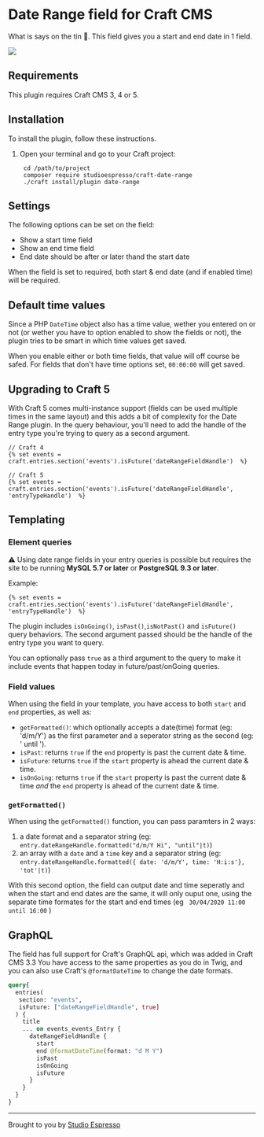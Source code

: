 # Date Range field for Craft CMS

What is says on the tin 🙂. This field gives you a start and end date in 1 field.

<img src="https://www.studioespresso.co/assets/date-range-github-banner.png">

## Requirements

This plugin requires Craft CMS 3, 4 or 5.

## Installation

To install the plugin, follow these instructions.

1. Open your terminal and go to your Craft project:

        cd /path/to/project
        composer require studioespresso/craft-date-range
        ./craft install/plugin date-range

## Settings
The following options can be set on the field:
- Show a start time field
- Show an end time field
- End date should be after or later thand the start date

When the field is set to required, both start & end date (and if enabled time) will be required. 

## Default time values
Since a PHP ``DateTime`` object also has a time value, wether you entered on or not (or wether you have to option enabled to show the fields or not), the plugin tries to be smart  in which time values get saved.

When you enable either or both time fields, that value will off course be safed. For fields that don't have time options set, ``00:00:00`` will get saved.

## Upgrading to Craft 5
With Craft 5 comes multi-instance support (fields can be used multiple times in the same layout) and this adds a bit of complexity for the Date Range plugin.
In the query behaviour, you'll need to add the handle of the entry type you're trying to query as a second argument.

````twig
// Craft 4
{% set events = craft.entries.section('events').isFuture('dateRangeFieldHandle')  %}

// Craft 5
{% set events = craft.entries.section('events').isFuture('dateRangeFieldHandle', 'entryTypeHandle')  %}
````

## Templating

### Element queries
⚠️ Using date range fields in your entry queries is possible but requires the site to be running **MySQL 5.7 or later** or **PostgreSQL 9.3 or later**.

Example:

```twig
{% set events = craft.entries.section('events').isFuture('dateRangeFieldHandle', 'entryTypeHandle')  %}
```

The plugin includes `isOnGoing()`, `isPast()`,`isNotPast()`  and `isFuture()` query behaviors.
The second argument passed should be the handle of the entry type you want to query.

You can optionally pass `true` as a third argument to the query to make it include events that happen today in future/past/onGoing queries. 

### Field values
When using the field in your template, you have access to both `start` and `end` properties, as well as:
- `getFormatted()`: which optionally accepts a date(time) format (eg: 'd/m/Y') as the first parameter and a seperator string as the second (eg: ' until ').
- `isPast`: returns `true` if the `end` property is past the current date & time.
- `isFuture`: returns `true` if the `start` property is ahead the current date & time.
- `isOnGoing`: returns `true` if the `start` property is past the current date & time *and* the `end` property is ahead of the current date & time.

### `getFormatted()`
When using the ``getFormatted()`` function, you can pass paramters in 2 ways:
1) a date format and a separator string (eg: ``entry.dateRangeHandle.formatted("d/m/Y Hi", "until"|t)``)  
2) an array with a ``date`` and a ``time`` key and a separator string (eg: ``entry.dateRangeHandle.formatted({ date: 'd/m/Y', time: 'H:i:s'}, 'tot'|t)``)

With this second option, the field can output date and time seperatly and when the start and end dates are the same, it will only ouput one, using the separate time formates for the start and end times (eg `` 30/04/2020 11:00 until 16:00`` )

## GraphQL
The field has full support for Craft's GraphQL api, which was added in Craft CMS 3.3
You have access to the same properties as you do in Twig, and you can also use Craft's ``@formatDateTime`` to change the date formats.  

```graphql
query{
  entries(
   section: "events",
   isFuture: ["dateRangeFieldHandle", true]
  ) {
    title
    ... on events_events_Entry {
      dateRangeFieldHandle {
        start
        end @formatDateTime(format: "d M Y")
        isPast
        isOnGoing
        isFuture
      }
    }
  }
}
```
----

Brought to you by [Studio Espresso](https://www.studioespresso.co)
